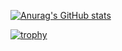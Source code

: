 
[![Anurag's GitHub stats](https://github-readme-stats.vercel.app/api?username=jk960903)](https://github.com/anuraghazra/github-readme-stats)

[![trophy](https://github-profile-trophy.vercel.app/?username=jk960903&theme=onedark)](https://github.com/ryo-ma/github-profile-trophy)



